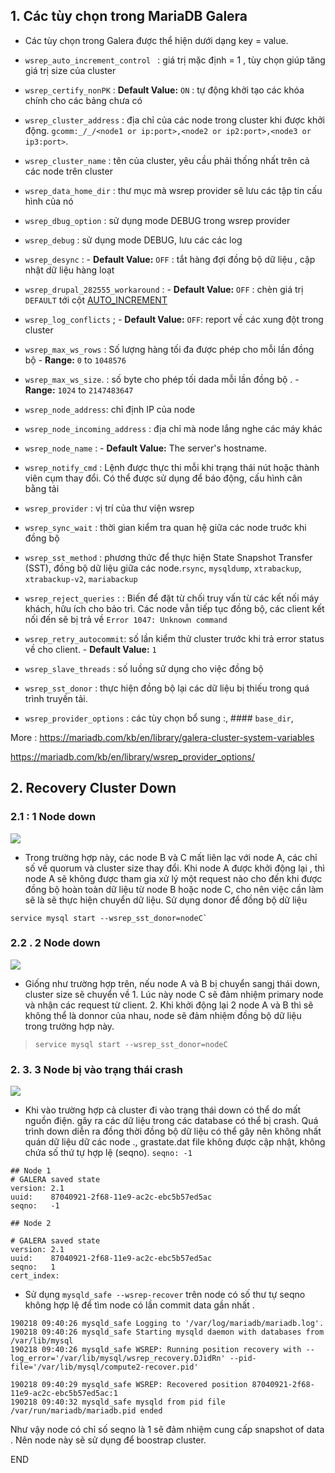 

## 1. Các tùy chọn trong MariaDB Galera

- Các tùy chọn trong Galera được thể hiện dưới dạng key = value. 


- `wsrep_auto_increment_control ` : giá trị mặc định = 1 , tùy chọn giúp tăng giá trị size của cluster
- `wsrep_certify_nonPK` :  **Default Value:**  `ON` : tự động khởi tạo các khóa chính cho  các bảng chưa có 
-  `wsrep_cluster_address` : địa chỉ của các node trong cluster khi được khởi động. `gcomm:_/_/<node1 or ip:port>,<node2 or ip2:port>,<node3 or ip3:port>`.
- `wsrep_cluster_name` : tên của cluster, yêu cầu phải thống nhất trên cả các node trên cluster
- `wsrep_data_home_dir` :  thư mục mà wsrep provider sẽ lưu các tập tin cấu hình của nó
- `wsrep_dbug_option` : sử dụng mode DEBUG trong wsrep provider
- `wsrep_debug` : sử dụng mode DEBUG, lưu các các log 
- `wsrep_desync` : -   **Default Value:**  `OFF` : tắt hàng đợi đồng bộ dữ liệu , cập nhật dữ liệu hàng loạt
- `wsrep_drupal_282555_workaround` :  -   **Default Value:**  `OFF` : chèn giá trị `DEFAULT` tới cột [AUTO_INCREMENT](https://mariadb.com/kb/en/auto_increment/)
- `wsrep_log_conflicts` ; -   **Default Value:**  `OFF`: report về các xung đột trong cluster
- `wsrep_max_ws_rows` : Số lượng hàng tối đa được phép cho mỗi lần đồng bộ  -   **Range:**  `0`  to  `1048576`
- `wsrep_max_ws_size`. : số byte cho phép  tối dada mỗi lần đồng bộ . -   **Range:**  `1024`  to  `2147483647`
- `wsrep_node_address`: chỉ định IP của node
- `wsrep_node_incoming_address` : địa chỉ mà node lắng nghe các máy khác
- `wsrep_node_name` : -   **Default Value:**  The server's hostname.
- `wsrep_notify_cmd` : Lệnh được thực thi mỗi khi trạng thái nút hoặc thành viên cụm thay đổi. Có thể được sử dụng để  báo động, cấu hình cân bằng tải 
- `wsrep_provider` : vị trí của thư viện wsrep
- `wsrep_sync_wait` : thời gian kiểm tra quan hệ giữa các node truớc khi đồng bộ
- `wsrep_sst_method` : phương thức để thực hiện State Snapshot Transfer (SST), đồng bộ dữ liệu giữa các node.`rsync`, `mysqldump`, `xtrabackup`, `xtrabackup-v2`, `mariabackup`
- `wsrep_reject_queries` : : Biến để đặt từ chối truy vấn từ các kết nối máy khách, hữu ích cho bảo trì. Các node vẫn tiếp tục đồng bộ, các client kết nối đến sẽ bị trả về `Error 1047: Unknown command`
- `wsrep_retry_autocommit`: số lần kiểm thử cluster trước khi trả error status về cho client.  -   **Default Value:**  `1`
- `wsrep_slave_threads` : số luồng sử dụng cho việc đồng bộ
- `wsrep_sst_donor` : thực hiện đồng bộ lại các dữ liệu bị thiếu trong quá trình truyền tải. 
- `wsrep_provider_options` : các tùy chọn bổ sung :,  #### `base_dir`, 


More : https://mariadb.com/kb/en/library/galera-cluster-system-variables

https://mariadb.com/kb/en/library/wsrep_provider_options/

## 2. Recovery Cluster Down


### 2.1 : 1 Node down

![](https://www.percona.com/blog/wp-content/uploads/2014/08/g1.png)


- Trong trường hợp này, các node B và C mất liên lạc với node A, các chỉ số về quorum và cluster size thay đổi. Khi node A được khởi động lại  , thì node A sẽ không được tham gia xử lý một request nào cho đến khi được đồng bộ hoàn toàn dữ liệu từ node B hoặc node C, cho nên việc cần làm sẽ là sẽ thực hiện chuyển dữ liệu. Sử dụng donor để đồng bộ dữ liệu
```
service mysql start --wsrep_sst_donor=nodeC`
```


### 2.2 . 2 Node down

![](https://www.percona.com/blog/wp-content/uploads/2014/08/g2.png)

- Giống như trường hợp trên, nếu node A và B bị chuyển sangj thái down, cluster size sẽ chuyển về 1.  Lúc này node C sẽ đảm nhiệm primary node và nhận các request từ client. 2. Khi khởi động lại 2 node A và B thì sẽ không thể là donnor của nhau, node sẽ đảm nhiệm đồng bộ dữ liệu trong trường hợp này. 

> `service mysql start --wsrep_sst_donor=nodeC`

### 2. 3.  3 Node bị vào trạng thái crash 

![](https://www.percona.com/blog/wp-content/uploads/2014/08/g6.png)

-  Khi vào trường hợp cả cluster đi vào trạng thái down có thể do mất nguồn điện. gây ra các dữ liệu trong các database có thể bị crash. Quá trình down diễn ra đồng thời đồng bộ dữ liệu có thể gây  nên không nhất quán dữ liệu dữ các node ., grastate.dat file  không được cập nhật, không chứa số thứ tự hợp lệ (seqno). ```seqno: -1```
 
```
## Node 1 
# GALERA saved state
version: 2.1
uuid:    87040921-2f68-11e9-ac2c-ebc5b57ed5ac
seqno:   -1
```

```
## Node 2

# GALERA saved state
version: 2.1
uuid:    87040921-2f68-11e9-ac2c-ebc5b57ed5ac
seqno:   1
cert_index:

```

-  Sử dụng `mysqld_safe --wsrep-recover` trên node có số thư tự  seqno không hợp lệ để tìm node có lần commit data gần nhất .
```
190218 09:40:26 mysqld_safe Logging to '/var/log/mariadb/mariadb.log'.
190218 09:40:26 mysqld_safe Starting mysqld daemon with databases from /var/lib/mysql
190218 09:40:26 mysqld_safe WSREP: Running position recovery with --log_error='/var/lib/mysql/wsrep_recovery.DJidRn' --pid-file='/var/lib/mysql/compute2-recover.pid'

190218 09:40:29 mysqld_safe WSREP: Recovered position 87040921-2f68-11e9-ac2c-ebc5b57ed5ac:1
190218 09:40:32 mysqld_safe mysqld from pid file /var/run/mariadb/mariadb.pid ended

```
Như vậy node có chỉ số seqno là 1 sẽ đảm nhiệm cung cấp snapshot of data . Nên node này sẽ sử dụng để boostrap cluster. 


END
